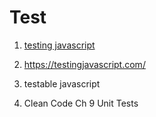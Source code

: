 # Test

1. [testing javascript](https://www.bilibili.com/video/BV1a3411E7Xw)
1. https://testingjavascript.com/

1. testable javascript
1. Clean Code Ch 9 Unit Tests
